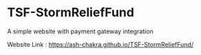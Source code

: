 # TSF-StormReliefFund
A simple website with payment gateway integration

Website Link : https://ash-chakra.github.io/TSF-StormReliefFund/ 
